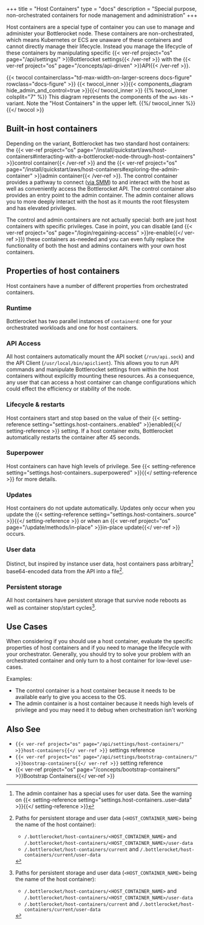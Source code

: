 +++
title = "Host Containers"
type = "docs"
description = "Special purpose, non-orchestrated containers for node management and administration" 
+++

Host containers are a special type of container you can use to manage and administer your Bottlerocket node.
These containers are non-orchestrated, which means Kubernetes or ECS are unaware of these containers and cannot directly manage their lifecycle.
Instead you manage the lifecycle of these containers by manipulating specific {{< ver-ref project="os" page="/api/settings/" >}}Bottlerocket settings{{< /ver-ref >}} with the {{< ver-ref project="os" page="/concepts/api-driven" >}}API{{< /ver-ref >}}.

{{< twocol
    containerclass="td-max-width-on-larger-screens docs-figure"
    rowclass="docs-figure" >}}
    {{< twocol_inner >}}{{< components_diagram hide_admin_and_control=true >}}{{</ twocol_inner >}}
    {{% twocol_inner colsplit="7" %}} This diagram represents the components of the `aws-k8s-*` variant.
    Note the "Host Containers" in the upper left.
    {{%/ twocol_inner %}}
{{</ twocol >}}

## Built-in host containers

Depending on the variant, Bottlerocket has two standard host containers: the {{< ver-ref project="os" page="/install/quickstart/aws/host-containers#interacting-with-a-bottlerocket-node-through-host-containers" >}}control container{{< /ver-ref >}} and the {{< ver-ref project="os" page="/install/quickstart/aws/host-containers#exploring-the-admin-container" >}}admin container{{< /ver-ref >}}.
The control container provides a pathway to connect ([via SMM](https://docs.aws.amazon.com/systems-manager/latest/userguide/ssm-agent.html)) to and interact with the host as well as conveniently access the Bottlerocket API.
The control container also provides an entry point to the admin container.
The admin container allows you to more deeply interact with the host as it mounts the root filesystem and has elevated privileges.

The control and admin containers are not actually special: both are just host containers with specific privileges.
Case in point, you can disable (and {{< ver-ref project="os" page="/login/regaining-access" >}}re-enable{{</ ver-ref >}}) these containers as-needed and you can even fully replace the functionality of both the host and admins containers with your own host containers.

## Properties of host containers

Host containers have a number of different properties from orchestrated containers.

### Runtime

Bottlerocket has two parallel instances of `containerd`: one for your orchestrated workloads and one for host containers.

### API Access

All host containers automatically mount the API socket (`/run/api.sock`) and the API Client (`/usr/local/bin/apiclient`).
This allows you to run API commands and manipulate Bottlerocket settings from within the host containers without explicitly mounting these resources.
As a consequence, any user that can access a host container can change configurations which could effect the efficiency or stability of the node.

### Lifecycle & restarts

Host containers start and stop based on the value of their {{< setting-reference setting="settings.host-containers.<container>.enabled" >}}enabled{{</ setting-reference >}} setting.
If a host container exits, Bottlerocket automatically restarts the container after 45 seconds.

### Superpower

Host containers can have high levels of privilege.
See {{< setting-reference setting="settings.host-containers.<container>.superpowered" >}}{{</ setting-reference >}} for more details.

### Updates

Host containers do not update automatically.
Updates only occur when you update the {{< setting-reference setting="settings.host-containers.<container>.source" >}}{{</ setting-reference >}} or when an {{< ver-ref project="os" page="/update/methods/in-place" >}}in-place update{{</ ver-ref >}} occurs.

### User data

Distinct, but inspired by instance user data, host containers pass arbitrary[^1] base64-encoded data from the API into a file[^2].

### Persistent storage

All host containers have persistent storage that survive node reboots as well as container stop/start cycles[^2].

## Use Cases

When considering if you should use a host container, evaluate the specific properties of host containers and if you need to manage the lifecycle with your orchestrator.
Generally, you should try to solve your problem with an orchestrated container and only turn to a host container for low-level use-cases.

Examples:

- The control container is a host container because it needs to be available early to give you access to the OS.
- The admin container is a host container because it needs high levels of privilege and you may need it to debug when orchestration isn't working

## Also See

- `{{< ver-ref project="os" page="/api/settings/host-containers/" >}}host-containers{{</ ver-ref >}}` settings reference
- `{{< ver-ref project="os" page="/api/settings/bootstrap-containers/" >}}boostrap-containers{{</ ver-ref >}}` setting reference
- {{< ver-ref project="os" page="/concepts/bootstrap-containers/" >}}Bootstrap Containers{{</ ver-ref >}}

[^1]: The admin container has a special uses for user data. See the warning on {{< setting-reference setting="settings.host-containers.<container>.user-data" >}}{{</ setting-reference >}}
[^2]: Paths for persistent storage and user data (`<HOST_CONTAINER_NAME>` being the name of the host container):

    - `/.bottlerocket/host-containers/<HOST_CONTAINER_NAME>` and `/.bottlerocket/host-containers/<HOST_CONTAINER_NAME>/user-data` 
    - `/.bottlerocket/host-containers/current` and `/.bottlerocket/host-containers/current/user-data`
